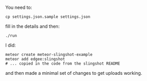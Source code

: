 
You need to:

    cp settings.json.sample settings.json

fill in the details and then:

    ./run



I did:

    meteor create meteor-slingshot-example
    meteor add edgee:slingshot
    # ... copied in the code from the slingshot README

and then made a minimal set of changes to get uploads working.
